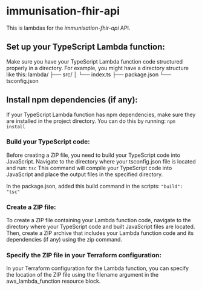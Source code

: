 # immunisation-fhir-api
This is lambdas for the *immunisation-fhir-api* API.

## Set up your TypeScript Lambda function:
Make sure you have your TypeScript Lambda function code structured properly in a directory. For example, you might have a directory structure like this:
lambda/
├── src/
│   └── index.ts
├── package.json
└── tsconfig.json

## Install npm dependencies (if any):

If your TypeScript Lambda function has npm dependencies, make sure they are installed in the project directory. You can do this by running:
`npm install`

### Build your TypeScript code:
Before creating a ZIP file, you need to build your TypeScript code into JavaScript. Navigate to the directory where your tsconfig.json file is located and run:
`tsc`
This command will compile your TypeScript code into JavaScript and place the output files in the specified directory.

In the package.json, added this build command in the scripts: 
` "build": "tsc" `


### Create a ZIP file:
To create a ZIP file containing your Lambda function code, navigate to the directory where your TypeScript code and built JavaScript files are located. Then, create a ZIP archive that includes your Lambda function code and its dependencies (if any) using the zip command. 

### Specify the ZIP file in your Terraform configuration:
In your Terraform configuration for the Lambda function, you can specify the location of the ZIP file using the filename argument in the aws_lambda_function resource block. 
